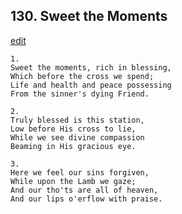 
## 130.  Sweet the Moments
[edit](https://docs.google.com/document/d/1NIqndQbW_QTMkKpGuAPwsuOjW3o3oIVO/edit?mode=html)



    1.
    Sweet the moments, rich in blessing,
    Which before the cross we spend;
    Life and health and peace possessing
    From the sinner's dying Friend.

    2.
    Truly blessed is this station,
    Low before His cross to lie,
    While we see divine compassion
    Beaming in His gracious eye.

    3.
    Here we feel our sins forgiven,
    While upon the Lamb we gaze;
    And our tho'ts are all of heaven,
    And our lips o'erflow with praise.
